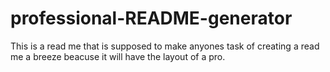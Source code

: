 # professional-README-generator
This is a read me that is supposed to make anyones task of creating a read me a breeze beacuse it will have the layout of a pro.
